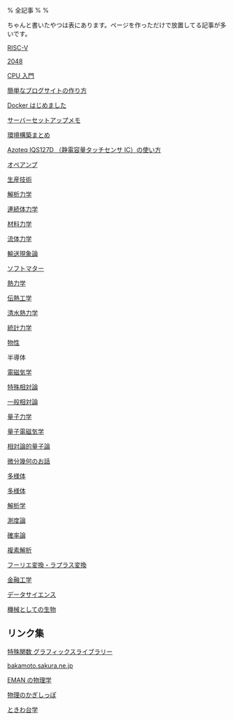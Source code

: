 % 全記事
%
%

ちゃんと書いたやつは表にあります。ページを作っただけで放置してる記事が多いです。

[RISC-V](./Computer/RISC-V/)

[2048](./Computer/2048/)

[CPU 入門](./Computer/CPUIntroduction/)

[簡単なブログサイトの作り方](./Computer/Website/)

[Docker はじめました](./Computer/Docker/)

[サーバーセットアップメモ](./Computer/ServerSetup/)

[環境構築まとめ](./Computer/PCSetup/)

[Azoteq IQS127D （静電容量タッチセンサ IC）の使い方](./Electronics/IQS127D/)

[オペアンプ](./Electronics/OpAmp/)

[生産技術](./Mech/Manufacturing/)

[解析力学](./Physics/AnalyticalMechanics/)

[連続体力学](./Physics/ContinuumMechanics/)

[材料力学](./Physics/MaterialMechanics/)

[流体力学](./Physics/FluidMechanics/)

[輸送現象論](./Physics/TransportPhenomena/)

[ソフトマター](./Physics/SoftMatter/)

[熱力学](./Physics/ThermoDynamics/)

[伝熱工学](./Physics/HeatTransfer/)

[清水熱力学](./Physics/ShimizuThermoDynamics/)

[統計力学](./Physics/StatisticalMechanics/)

[物性](./Physics/CondensedMatter/)

半導体

[電磁気学](./Physics/Electromagnetism/)

[特殊相対論](./Physics/SpecialRelativity/)

[一般相対論](./Physics/GeneralTheoryOfRelativity/)

[量子力学](./Physics/QuantumMechanics/)

[量子電磁気学](./Physics/QuantumElectroDynamics/)

[相対論的量子論](./Physics/RelativisticQuantumMechanics/)

[微分幾何のお話](./Mathmatics/DifferentialGeometryTale/)

[多様体](./Mathmatics/ManifoldQuick/)

[多様体](./Mathmatics/Manifold/)

[解析学](./Mathmatics/Analysis/)

[測度論](./Mathmatics/MeasureTheory/)

[確率論](./Mathmatics/ProbabilityTheory/)

[複素解析](./Mathmatics/ComplexAnalysis/)

[フーリエ変換・ラプラス変換](./Mathmatics/FourierLaplace/)

[金融工学](./PracticalMath/FinancialEngineering/)

[データサイエンス](./)

[機械としての生物](./Biology/Mech/)

## リンク集

[特殊関数 グラフィックスライブラリー](http://math-functions-1.watson.jp/index.html)

[bakamoto.sakura.ne.jp](http://bakamoto.sakura.ne.jp/buturi/ronbun.html)

[EMAN の物理学](https://eman-physics.net/)

[物理のかぎしっぽ](http://hooktail.org/wiki/)

[ときわ台学](http://www.f-denshi.com/)
